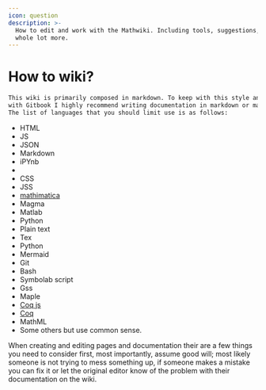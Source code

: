 ```yaml
---
icon: question
description: >-
  How to edit and work with the Mathwiki. Including tools, suggestions, and a
  whole lot more.
---
```


# How to wiki?

```markdown
This wiki is primarily composed in markdown. To keep with this style and to stay compatible
with Gitbook I highly recommend writing documentation in markdown or markdown adjacent languages.
The list of languages that you should limit use is as follows:

```

* HTML
* JS
* JSON
* Markdown
* iPYnb
*
* CSS
* JSS
* [mathimatica](tools.md)
* Magma
* Matlab
* Python
* Plain text
* Tex
* Python
* Mermaid
* Git
* Bash
* Symbolab script
* Gss
* Maple
* [Coq js](tools.md)
* [Coq](tools.md)
* MathML
* Some others but use common sense.

When creating and editing pages and documentation their are a few things you need to consider first, most importantly, assume good will; most likely someone is not trying to mess something up, if someone makes a mistake you can fix it or let the original editor know of the problem with their documentation on the wiki.

